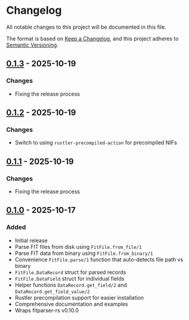 # Changelog

All notable changes to this project will be documented in this file.

The format is based on [Keep a Changelog](https://keepachangelog.com/en/1.0.0/),
and this project adheres to [Semantic Versioning](https://semver.org/spec/v2.0.0.html).

## [0.1.3] - 2025-10-19

### Changes
- Fixing the release process

[0.1.3]: https://github.com/col/fit_file/releases/tag/v0.1.3

## [0.1.2] - 2025-10-19

### Changes
- Switch to using `rustler-precompiled-action` for precompiled NIFs

[0.1.2]: https://github.com/col/fit_file/releases/tag/v0.1.2

## [0.1.1] - 2025-10-19

### Changes
- Fixing the release process

[0.1.1]: https://github.com/col/fit_file/releases/tag/v0.1.1

## [0.1.0] - 2025-10-17

### Added
- Initial release
- Parse FIT files from disk using `FitFile.from_file/1`
- Parse FIT data from binary using `FitFile.from_binary/1`
- Convenience `FitFile.parse/1` function that auto-detects file path vs binary
- `FitFile.DataRecord` struct for parsed records
- `FitFile.DataField` struct for individual fields
- Helper functions `DataRecord.get_field/2` and `DataRecord.get_field_value/2`
- Rustler precompilation support for easier installation
- Comprehensive documentation and examples
- Wraps fitparser-rs v0.10.0

[0.1.0]: https://github.com/col/fit_file/releases/tag/v0.1.0
